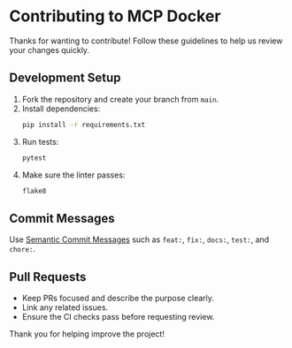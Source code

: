 # Contributing to MCP Docker

Thanks for wanting to contribute! Follow these guidelines to help us review your changes quickly.

## Development Setup

1. Fork the repository and create your branch from `main`.
2. Install dependencies:
   ```bash
   pip install -r requirements.txt
   ```
3. Run tests:
   ```bash
   pytest
   ```
4. Make sure the linter passes:
   ```bash
   flake8
   ```

## Commit Messages

Use [Semantic Commit Messages](https://www.conventionalcommits.org/) such as `feat:`, `fix:`, `docs:`, `test:`, and `chore:`.

## Pull Requests

- Keep PRs focused and describe the purpose clearly.
- Link any related issues.
- Ensure the CI checks pass before requesting review.

Thank you for helping improve the project!
